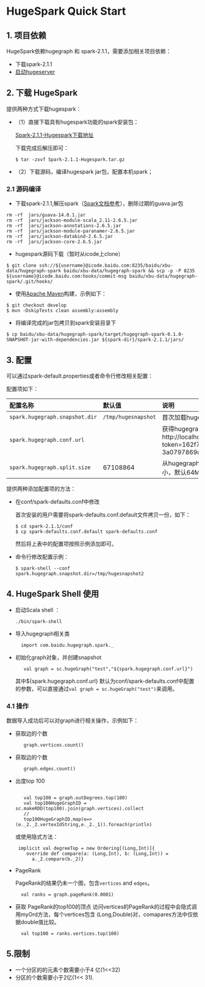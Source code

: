 # HugeSpark Quick Start


## 1. 项目依赖


HugeSpark依赖hugegraph 和 spark-2.1.1，需要添加相关项目依赖：

- 下载spark-2.1.1
- [启动hugeserver](http://hugegraph.baidu.com/quickstart/hugeserver.html)


## 2.  下载 HugeSpark


提供两种方式下载hugespark：

- （1）直接下载具有hugespark功能的spark安装包：

    [Spark-2.1.1-Hugespark下载地址](http://api.xdata.baidu.com/hdfs/yqns01/hugegraph/hugespark/Spark-2.1.1-Hugespark.tar.gz)

    下载完成后解压即可：
    ```
    $ tar -zxvf Spark-2.1.1-Hugespark.tar.gz
    ```

- （2）下载源码，编译hugespark jar包，配置本机spark；


### 2.1 源码编译

- 下载spark-2.1.1,解压spark（[Spark文档参考](http://spark.apache.org)），删除过期的guava.jar包

```
rm -rf  jars/guava-14.0.1.jar
rm -rf  jars/jackson-module-scala_2.11-2.6.5.jar
rm -rf  jars/jackson-annotations-2.6.5.jar
rm -rf  jars/jackson-module-paranamer-2.6.5.jar
rm -rf  jars/jackson-databind-2.6.5.jar
rm -rf  jars/jackson-core-2.6.5.jar
```

- hugespark源码下载（暂时从icode上clone）

```
$ git clone ssh://${username}@icode.baidu.com:8235/baidu/xbu-data/hugegraph-spark baidu/xbu-data/hugegraph-spark && scp -p -P 8235 ${username}@icode.baidu.com:hooks/commit-msg baidu/xbu-data/hugegraph-spark/.git/hooks/
```

- 使用[Apache Maven](http://maven.apache.org/)构建，示例如下：

```
$ git checkout develop
$ mvn -DskipTests clean assembly:assembly
```

- 将编译完成的jar包拷贝到spark安装目录下

```
$ cp baidu/xbu-data/hugegraph-spark/target/hugegraph-spark-0.1.0-SNAPSHOT-jar-with-dependencies.jar ${spark-dir}/spark-2.1.1/jars/
```


## 3.  配置


可以通过spark-default.properties或者命令行修改相关配置：

配置项如下：

|配置名称|默认值 |说明 |
|:------------|:-------|:-------|
|`spark.hugegraph.snapshot.dir`| `/tmp/hugesnapshot` | 首次加载hugegraph RDD 保存的位置|
|`spark.hugegraph.conf.url`||获得hugegraph 配置的url，例如，http://localhost:8080/graphs/hugegraph/conf?token=162f7848-0b6d-4faf-b557-3a0797869c55|
|`spark.hugegraph.split.size`|67108864|从hugegraph中获取顶点和边时数据分割的大小，默认64M||

提供两种添加配置项的方法：

- 在conf/spark-defaults.conf中修改

    首次安装的用户需要将spark-defaults.conf.default文件拷贝一份，如下：

    ```
    $ cd spark-2.1.1/conf
    $ cp spark-defaults.conf.default spark-defaults.conf
    ```
    然后将上表中的配置项按照示例添加即可。

- 命令行修改配置示例：

    ```
    $ spark-shell --conf spark.hugegraph.snapshot.dir=/tmp/hugesnapshot2
    ```

## 4. HugeSpark Shell 使用


- 启动Scala shell ：

    ```
    ./bin/spark-shell

    ```
- 导入hugegraph相关类
    ```
      import com.baidu.hugegraph.spark._
    ```
- 初始化graph对象，并创建snapshot

    ```
       val graph = sc.hugeGraph("test","${spark.hugegraph.conf.url}")
    ```
    其中${spark.hugegraph.conf.url} 默认为conf/spark-defaults.conf中配置的参数，可以直接通过`val graph = sc.hugeGraph("test")`来调用。


### 4.1 操作

数据导入成功后可以对graph进行相关操作，示例如下：

- 获取边的个数

    ```
       graph.vertices.count()
    ```

- 获取边的个数

    ```
       graph.edges.count()
    ```

- 出度top 100
    ```

       val top100 = graph.outDegrees.top(100)
       val top100HugeGraphID = sc.makeRDD(top100).join(graph.vertices).collect
       //
       top100HugeGraphID.map(e=> (e._2._2.vertexIdString,e._2._1)).foreach(println)
    ```
    或使用隐式方法：

    ```
     implicit val degreeTop = new Ordering[(Long,Int)]{
        override def compare(a: (Long,Int), b: (Long,Int)) =
          a._2.compare(b._2)}
    ```
- PageRank

    PageRank的结果仍未一个图，包含`` vertices `` and ``edges``。
    ```
      val ranks = graph.pageRank(0.0001)
    ```

- 获取 PageRank的top100的顶点
    访问vertices的PageRank的过程中会隐式调用myOrd方法，每个vertices包含 (Long,Double)对，comapares方法中仅依据double值比较。

    ```
      val top100 = ranks.vertices.top(100)
    ```


## 5.限制


- 一个分区的的元素个数需要小于4 亿(1<<32)
- 分区的个数需要小于2亿(1<< 31).



